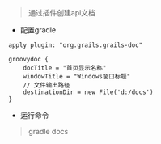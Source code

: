 > 通过插件创建api文档

* 配置gradle
```
apply plugin: "org.grails.grails-doc"

groovydoc {
    docTitle = "首页显示名称"
    windowTitle = "Windows窗口标题"
    // 文件输出路径
    destinationDir = new File('d:/docs')
}

```

* 运行命令

> gradle docs
